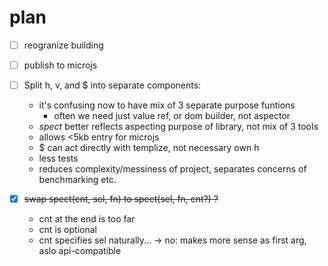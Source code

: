 # plan

* [ ] reogranize building

* [ ] publish to microjs

* [ ] Split h, v, and $ into separate components:
  + it's confusing now to have mix of 3 separate purpose funtions
    + often we need just value ref, or dom builder, not aspector
  + _spect_ better reflects aspecting purpose of library, not mix of 3 tools
  + allows <5kb entry for microjs
  + $ can act directly with templize, not necessary own h
  + less tests
  + reduces complexity/messiness of project, separates concerns of benchmarking etc.

* [x] ~~swap spect(cnt, sel, fn) to spect(sel, fn, cnt?) ?~~
  - cnt at the end is too far
  + cnt is optional
  - cnt specifies sel naturally...
  → no: makes more sense as first arg, aslo api-compatible

